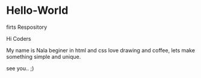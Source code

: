 # Hello-World
firts Respository

Hi Coders

My name is Nala
beginer in html and css love drawing and coffee, lets make something simple and unique.

see you.. ;)
